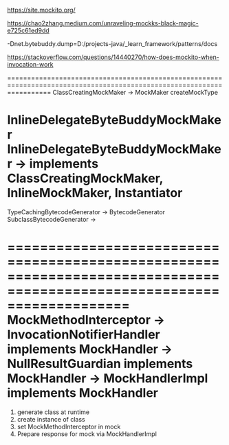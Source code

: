 https://site.mockito.org/

https://chao2zhang.medium.com/unraveling-mockks-black-magic-e725c61ed9dd

-Dnet.bytebuddy.dump=D:/projects-java/_learn_framework/patterns/docs

https://stackoverflow.com/questions/14440270/how-does-mockito-when-invocation-work

=======================================================================================================================
ClassCreatingMockMaker -> MockMaker
createMockType

InlineDelegateByteBuddyMockMaker
InlineDelegateByteBuddyMockMaker -> implements ClassCreatingMockMaker, InlineMockMaker, Instantiator
=======================================================================================================================

TypeCachingBytecodeGenerator -> BytecodeGenerator
SubclassBytecodeGenerator -> 

=======================================================================================================================
MockMethodInterceptor 
    -> InvocationNotifierHandler<T> implements MockHandler
        -> NullResultGuardian<T> implements MockHandler
            -> MockHandlerImpl<T> implements MockHandler<T>
=======================================================================================================================
1. generate class at runtime
2. create instance of class
3. set MockMethodInterceptor in mock
4. Prepare response for mock via MockHandlerImpl